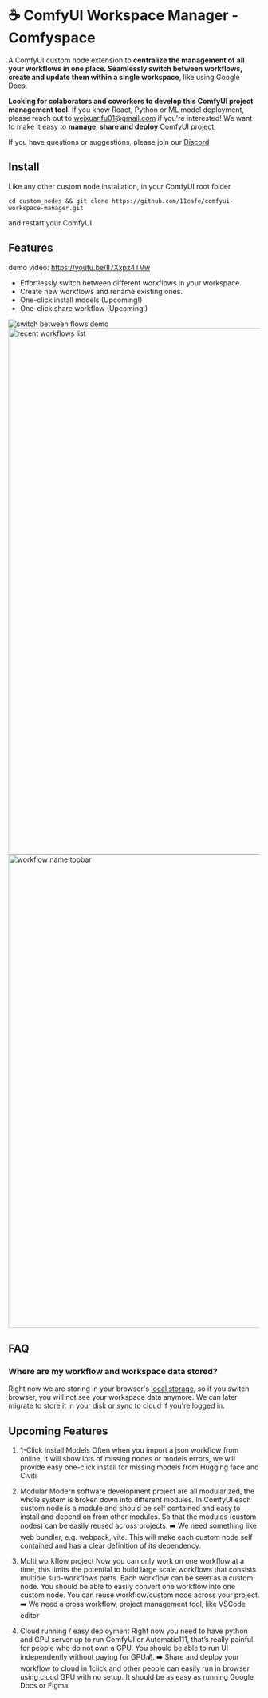 # ☕️ ComfyUI Workspace Manager - Comfyspace

A ComfyUI custom node extension to **centralize the management of all your workflows in one place. Seamlessly switch between workflows, create and update them within a single workspace**, like using Google Docs.

**Looking for colaborators and coworkers to develop this ComfyUI project management tool**. If you know React, Python or ML model deployment, please reach out to weixuanfu01@gmail.com if you're interested! We want to make it easy to **manage, share and deploy** ComfyUI project.

If you have questions or suggestions, please join our [Discord](https://discord.gg/bN9E8MnMT5)

## Install

Like any other custom node installation, in your ComfyUI root folder

```
cd custom_nodes && git clone https://github.com/11cafe/comfyui-workspace-manager.git
```

and restart your ComfyUI

## Features

demo video: https://youtu.be/II7Xxpz4TVw

- Effortlessly switch between different workflows in your workspace.
- Create new workflows and rename existing ones.
- One-click install models (Upcoming!)
- One-click share workflow (Upcoming!)

![switch between flows demo](https://github.com/11cafe/comfyui-workspace-manager/assets/18367033/ad3495ee-b4c5-4747-a149-0ba69c2f1630)
<img width="1053" alt="recent workflows list" src="https://github.com/11cafe/comfyui-workspace-manager/assets/18367033/52355940-b7ac-41b2-843e-5c7bd19438d8">
<img width="948" alt="workflow name topbar" src="https://github.com/11cafe/comfyui-workspace-manager/assets/18367033/9aaf4d76-a44e-45f2-ab24-9ef5cf36d4a9">

## FAQ

### Where are my workflow and workspace data stored?

Right now we are storing in your browser's [local storage](https://developer.mozilla.org/en-US/docs/Web/API/Window/localStorage), so if you switch browser, you will not see your workspace data anymore. We can later migrate to store it in your disk or sync to cloud if you're logged in.

## Upcoming Features

1. 1-Click Install Models
   Often when you import a json workflow from online, it will show lots of missing nodes or models errors, we will provide easy one-click install for missing models from Hugging face and Civiti

2. Modular
   Modern software development project are all modularized, the whole system is broken down into different modules. In ComfyUI each custom node is a module and should be self contained and easy to install and depend on from other modules. So that the modules (custom nodes) can be easily reused across projects.
   ➡️ We need something like web bundler, e.g. webpack, vite. This will make each custom node self contained and has a clear definition of its dependency.

3. Multi workflow project
   Now you can only work on one workflow at a time, this limits the potential to build large scale workflows that consists multiple sub-workflows parts. Each workflow can be seen as a custom node. You should be able to easily convert one workflow into one custom node. You can reuse workflow/custom node across your project.
   ➡️ We need a cross workflow, project management tool, like VSCode editor

4. Cloud running / easy deployment
   Right now you need to have python and GPU server up to run ComfyUI or Automatic111, that’s really painful for people who do not own a GPU. You should be able to run UI independently without paying for GPU💰.
   ➡️ Share and deploy your workflow to cloud in 1click and other people can easily run in browser using cloud GPU with no setup. It should be as easy as running Google Docs or Figma.
